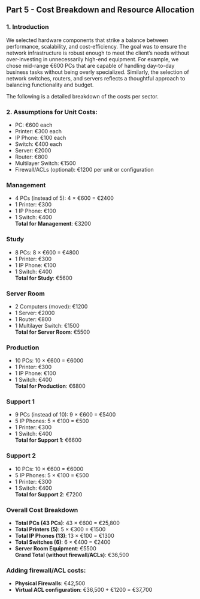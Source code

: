 ## Part 5 - Cost Breakdown and Resource Allocation

### 1. Introduction
We selected hardware components that strike a balance between performance, scalability, and cost-efficiency. The goal was to ensure the network infrastructure is robust enough to meet the client’s needs without over-investing in unnecessarily high-end equipment. For example, we chose mid-range €600 PCs that are capable of handling day-to-day business tasks without being overly specialized. Similarly, the selection of network switches, routers, and servers reflects a thoughtful approach to balancing functionality and budget.

The following is a detailed breakdown of the costs per sector.

### 2. Assumptions for Unit Costs:
- PC: €600 each
- Printer: €300 each
- IP Phone: €100 each
- Switch: €400 each
- Server: €2000
- Router: €800
- Multilayer Switch: €1500
- Firewall/ACLs (optional): €1200 per unit or configuration

### Management
- 4 PCs (instead of 5): 4 × €600 = €2400
- 1 Printer: €300
- 1 IP Phone: €100
- 1 Switch: €400  
**Total for Management**: €3200

### Study
- 8 PCs: 8 × €600 = €4800
- 1 Printer: €300
- 1 IP Phone: €100
- 1 Switch: €400  
**Total for Study**: €5600

### Server Room
- 2 Computers (moved): €1200
- 1 Server: €2000
- 1 Router: €800
- 1 Multilayer Switch: €1500  
**Total for Server Room**: €5500

### Production
- 10 PCs: 10 × €600 = €6000
- 1 Printer: €300
- 1 IP Phone: €100
- 1 Switch: €400  
**Total for Production**: €6800

### Support 1
- 9 PCs (instead of 10): 9 × €600 = €5400
- 5 IP Phones: 5 × €100 = €500
- 1 Printer: €300
- 1 Switch: €400  
**Total for Support 1**: €6600

### Support 2
- 10 PCs: 10 × €600 = €6000
- 5 IP Phones: 5 × €100 = €500
- 1 Printer: €300
- 1 Switch: €400  
**Total for Support 2**: €7200

### Overall Cost Breakdown
- **Total PCs (43 PCs)**: 43 × €600 = €25,800
- **Total Printers (5)**: 5 × €300 = €1500
- **Total IP Phones (13)**: 13 × €100 = €1300
- **Total Switches (6)**: 6 × €400 = €2400
- **Server Room Equipment**: €5500  
**Grand Total (without firewall/ACLs)**: €36,500

### Adding firewall/ACL costs:
- **Physical Firewalls**: €42,500
- **Virtual ACL configuration**: €36,500 + €1200 = €37,700

